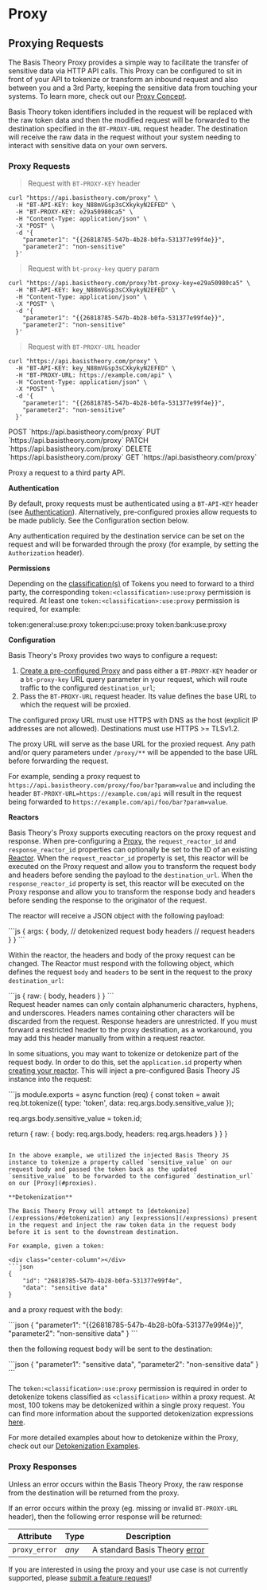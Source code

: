 # Proxy

## Proxying Requests

The Basis Theory Proxy provides a simple way to facilitate the transfer of sensitive data via HTTP API calls. This Proxy can be configured to sit in front of your API to tokenize or transform an inbound request and also between you and a 3rd Party, keeping the sensitive data from touching your systems. To learn more, check out our [Proxy Concept](https://developers.basistheory.com/concepts/what-is-the-proxy/).

Basis Theory token identifiers included in the request will be replaced with the raw token data and then the modified request will be forwarded to the destination specified in the `BT-PROXY-URL` request header. The destination will receive the raw data in the request without your system needing to interact with sensitive data on your own servers.

### Proxy Requests

> Request with `BT-PROXY-KEY` header

```shell
curl "https://api.basistheory.com/proxy" \
  -H "BT-API-KEY: key_N88mVGsp3sCXkykyN2EFED" \
  -H "BT-PROXY-KEY: e29a50980ca5" \
  -H "Content-Type: application/json" \
  -X "POST" \
  -d '{
    "parameter1": "{{26818785-547b-4b28-b0fa-531377e99f4e}}",
    "parameter2": "non-sensitive"
  }'
```

> Request with `bt-proxy-key` query param

```shell
curl "https://api.basistheory.com/proxy?bt-proxy-key=e29a50980ca5" \
  -H "BT-API-KEY: key_N88mVGsp3sCXkykyN2EFED" \
  -H "Content-Type: application/json" \
  -X "POST" \
  -d '{
    "parameter1": "{{26818785-547b-4b28-b0fa-531377e99f4e}}",
    "parameter2": "non-sensitive"
  }'
```

> Request with `BT-PROXY-URL` header

```shell
curl "https://api.basistheory.com/proxy" \
  -H "BT-API-KEY: key_N88mVGsp3sCXkykyN2EFED" \
  -H "BT-PROXY-URL: https://example.com/api" \
  -H "Content-Type: application/json" \
  -X "POST" \
  -d '{
    "parameter1": "{{26818785-547b-4b28-b0fa-531377e99f4e}}",
    "parameter2": "non-sensitive"
  }'
```


<span class="http-method post">
  <span class="method-wrapper">
    <span class="box-method">POST</span>
  </span>
  `https://api.basistheory.com/proxy`
</span>

<span class="http-method put">
  <span class="method-wrapper">
    <span class="box-method">PUT</span>
  </span>
  `https://api.basistheory.com/proxy`
</span>

<span class="http-method patch">
  <span class="method-wrapper">
    <span class="box-method">PATCH</span>
  </span>
  `https://api.basistheory.com/proxy`
</span>

<span class="http-method delete">
  <span class="method-wrapper">
    <span class="box-method">DELETE</span>
  </span>
  `https://api.basistheory.com/proxy`
</span>

<span class="http-method get">
  <span class="method-wrapper">
    <span class="box-method">GET</span>
  </span>
  `https://api.basistheory.com/proxy`
</span>

Proxy a request to a third party API.

**Authentication**

By default, proxy requests must be authenticated using a `BT-API-KEY` header (see [Authentication](#authentication)).
Alternatively, pre-configured proxies allow requests to be made publicly. See the Configuration section below.

Any authentication required by the destination service can be set on the request and will be forwarded through the proxy
(for example, by setting the `Authorization` header).

**Permissions**

Depending on the [classification(s)](#tokens-token-classifications) of Tokens you need to forward to a third party, the corresponding `token:<classification>:use:proxy` permission is required.
At least one `token:<classification>:use:proxy` permission is required, for example:

<p class="scopes">
  <span class="scope">token:general:use:proxy</span>
  <span class="scope">token:pci:use:proxy</span>
  <span class="scope">token:bank:use:proxy</span>
</p>

**Configuration**

Basis Theory's Proxy provides two ways to configure a request:

1. [Create a pre-configured Proxy](#proxies-create-a-proxy) and pass either a `BT-PROXY-KEY` header or a `bt-proxy-key` URL query parameter in your request, which will route traffic to the configured `destination_url`;
2. Pass the `BT-PROXY-URL` request header. Its value defines the base URL to which the request will be proxied. 

The configured proxy URL must use HTTPS with DNS as the host (explicit IP addresses are not allowed). Destinations must use HTTPS >= TLSv1.2.

The proxy URL will serve as the base URL for the proxied request. Any path and/or query parameters under `/proxy/**` will be appended to the base URL before forwarding the request.

For example, sending a proxy request to `https://api.basistheory.com/proxy/foo/bar?param=value` and including the header `BT-PROXY-URL=https://example.com/api` will result in the request being forwarded to `https://example.com/api/foo/bar?param=value`.

**Reactors**

Basis Theory's Proxy supports executing reactors on the proxy request and response. When pre-configuring a [Proxy](#proxies-create-a-proxy), the `request_reactor_id` and `response_reactor_id` properties can optionally be set to the ID of an existing [Reactor](#reactors). When the `request_reactor_id` property is set, this reactor will be executed on the Proxy request and allow you to transform the request body and headers before sending the payload to the `destination_url`. When the `response_reactor_id` property is set, this reactor will be executed on the Proxy response and allow you to transform the response body and headers before sending the response to the originator of the request.

The reactor will receive a JSON object with the following payload:

<div class="center-column"></div>
```js
{
  args: {
    body, // detokenized request body
    headers // request headers
  }
}
```

Within the reactor, the headers and body of the proxy request can be changed.
The Reactor must respond with the following object, which defines the request `body` and `headers` to be sent in the request to the proxy `destination_url`:

<div class="center-column"></div>
```js
{
  raw: {
    body,
    headers
  }
}
```

<aside class="notice">
  <span>
    Request header names can only contain alphanumeric characters, hyphens, and underscores. 
    Headers names containing other characters will be discarded from the request.
    Response headers are unrestricted. If you must forward a restricted header to the proxy destination, 
    as a workaround, you may add this header manually from within a request reactor.
  </span>
</aside>

In some situations, you may want to tokenize or detokenize part of the request body. In order to do this, set the `application.id` property when [creating your reactor](#reactors-create-reactor). This will inject a pre-configured Basis Theory JS instance into the request:

<div class="center-column"></div>
```js
module.exports = async function (req) {
   const token = await req.bt.tokenize({
      type: 'token',
      data: req.args.body.sensitive_value
  });

  req.args.body.sensitive_value = token.id;

  return {
    raw: {
      body: req.args.body,
      headers: req.args.headers
    }
  }
}
```

In the above example, we utilized the injected Basis Theory JS instance to tokenize a property called `sensitive_value` on our request body and passed the token back as the updated `sensitive_value` to be forwarded to the configured `destination_url` on our [Proxy](#proxies).

**Detokenization**

The Basis Theory Proxy will attempt to [detokenize](/expressions/#detokenization) any [expressions](/expressions) present in the request and inject the raw token data in the request body before it is sent to the downstream destination.

For example, given a token:

<div class="center-column"></div>
```json
{
    "id": "26818785-547b-4b28-b0fa-531377e99f4e",
    "data": "sensitive data"
}
```  

and a proxy request with the body:

<div class="center-column"></div>
```json
{
    "parameter1": "{{26818785-547b-4b28-b0fa-531377e99f4e}}",
    "parameter2": "non-sensitive data"
}
```  

then the following request body will be sent to the destination:

<div class="center-column"></div>
```json
{
    "parameter1": "sensitive data",
    "parameter2": "non-sensitive data"
}
```

The `token:<classification>:use:proxy` permission is required in order to detokenize tokens classified as `<classification>` within a proxy request. 
At most, 100 tokens may be detokenized within a single proxy request. You can find more information about the supported detokenization expressions [here](/expressions/#detokenization).

<aside class="notice">
  <span>For more detailed examples about how to detokenize within the Proxy, check out our <a href="/expressions/#detokenization-examples">Detokenization Examples</a>.</span>
</aside>

### Proxy Responses

Unless an error occurs within the Basis Theory Proxy, the raw response from the destination will be returned from the proxy.

If an error occurs within the proxy (eg. missing or invalid `BT-PROXY-URL` header), then the following error response will be returned:

| Attribute     | Type  | Description                              |
|---------------|-------|------------------------------------------|
| `proxy_error` | *any* | A standard Basis Theory [error](#errors) |

<aside class="warning">
  <span>If you are interested in using the proxy and your use case is not currently supported, please <a href="mailto:support@basistheory.com?subject=Proxy Feature Request">submit a feature request</a>!</span>
</aside>
